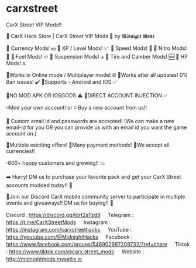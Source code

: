 # carxstreet
CarX Street VIP Mods!!

🔱 CarX Hack Store | CarX Street VIP Mods 🔱
by 𝕸𝖎𝖉𝖓𝖎𝖌𝖍𝖙 𝕸𝖔𝖉𝖘

🔷 Currency Mods! 💵
🔶 XP / Level Mods! 📈
🔷 Speed Mods! 🚀
🔶 Nitro Mods! 🛬
🔷 Fuel Mods! ♾️
🔶 Suspension Mods! 🔝
🔷 Tire and Camber Mods! 🆕
🔶 HP Mods! 🔛

🔸Works in Online mode / Multiplayer mode! 🌐
🔸Works after all updates! 0% Ban issues! ✔️
🔸Supports - Android and IOS ✅

🔺NO MOD APK OR IOSGODS ⚠️
🔺DIRECT ACCOUNT INJECTION ✅

◽Mod your own account! 
or
◽ Buy a new account from us!!

🔔 Custom email id and passwords are accepted! (We can make a new email-id for you OR you can provide us with an email id you want the game account on.)

🔹Multiple exiciting offers!
🔹Many payment methods!
🔹We accept all currencies!!

▫️600+ happy customers and growing!! 📉

➡️ Hurry! DM us to purchase your favorite pack and get your CarX Street accounts modded today!! 📩

📍Join our Discord CarX mobile community server to participate in multiple events and giveaways!! DM us for buying!! 📩

Discord : https://discord.gg/tdrt2aTzd9
ㅤ
Telegram : https://t.me/CarXStreetMods
ㅤ
Instagram : https://instagram.com/carxstreethacks
ㅤ
YouTube : https://youtube.com/@MidnightHacks
ㅤ
Facebook : https://www.facebook.com/groups/546902987209732/?ref=share
ㅤ
Tiktok : https://www.tiktok.com/@carx.street_mods
ㅤ
Website : http://midnightmods.mysellix.io
ㅤ
ㅤ
